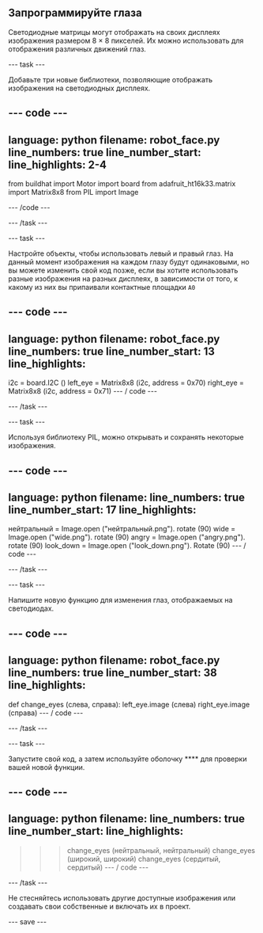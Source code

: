 ## Запрограммируйте глаза

Светодиодные матрицы могут отображать на своих дисплеях изображения размером 8 × 8 пикселей. Их можно использовать для отображения различных движений глаз.

--- task ---

Добавьте три новые библиотеки, позволяющие отображать изображения на светодиодных дисплеях.

--- code ---
---
language: python filename: robot_face.py line_numbers: true line_number_start:
line_highlights: 2-4
---
from buildhat import Motor import board from adafruit_ht16k33.matrix import Matrix8x8 from PIL import Image

--- /code ---

--- /task ---

--- task ---

Настройте объекты, чтобы использовать левый и правый глаз. На данный момент изображения на каждом глазу будут одинаковыми, но вы можете изменить свой код позже, если вы хотите использовать разные изображения на разных дисплеях, в зависимости от того, к какому из них вы припаивали контактные площадки `A0`

--- code ---
---
language: python filename: robot_face.py line_numbers: true line_number_start: 13
line_highlights:
---

i2c = board.I2C () left_eye = Matrix8x8 (i2c, address = 0x70) right_eye = Matrix8x8 (i2c, address = 0x71) --- / code ---

--- /task ---

--- task ---

Используя библиотеку PIL, можно открывать и сохранять некоторые изображения.

--- code ---
---
language: python filename: line_numbers: true line_number_start: 17
line_highlights:
---

нейтральный = Image.open ("нейтральный.png"). rotate (90) wide = Image.open ("wide.png"). rotate (90) angry = Image.open ("angry.png"). rotate (90) look_down = Image.open ("look_down.png"). Rotate (90) --- / code ---

--- /task ---

--- task ---

Напишите новую функцию для изменения глаз, отображаемых на светодиодах.

--- code ---
---
language: python filename: robot_face.py line_numbers: true line_number_start: 38
line_highlights:
---
def change_eyes (слева, справа): left_eye.image (слева) right_eye.image (справа) --- / code ---

--- /task ---

--- task ---

Запустите свой код, а затем используйте оболочку **** для проверки вашей новой функции.

--- code ---
---
language: python filename: line_numbers: true line_number_start:
line_highlights:
---
> > > change_eyes (нейтральный, нейтральный) change_eyes (широкий, широкий) change_eyes (сердитый, сердитый) --- / code ---

--- /task ---

Не стесняйтесь использовать другие доступные изображения или создавать свои собственные и включать их в проект.

--- save ---
